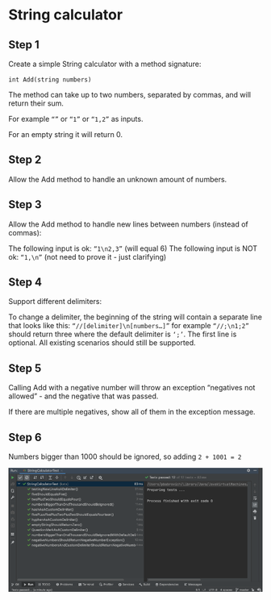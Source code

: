 # String calculator

## Step 1

Create a simple String calculator with a method signature:

    int Add(string numbers)
The method can take up to two numbers, separated by commas, and will return their sum.

For example `“”` or `“1”` or `“1,2”` as inputs.

For an empty string it will return 0.

## Step 2

Allow the Add method to handle an unknown amount of numbers.

## Step 3

Allow the Add method to handle new lines between numbers (instead of commas):

The following input is ok: `“1\n2,3”` (will equal 6)
The following input is NOT ok: `“1,\n”` (not need to prove it - just clarifying)
## Step 4

Support different delimiters:

To change a delimiter, the beginning of the string will contain a separate line that looks like this: `“//[delimiter]\n[numbers…]”` for example `“//;\n1;2”` should return three where the default delimiter is `‘;’`.
The first line is optional. All existing scenarios should still be supported.
## Step 5

Calling Add with a negative number will throw an exception “negatives not allowed” - and the negative that was passed.

If there are multiple negatives, show all of them in the exception message.

## Step 6

Numbers bigger than 1000 should be ignored, so adding `2 + 1001 = 2`

![Tests](tests.png)
